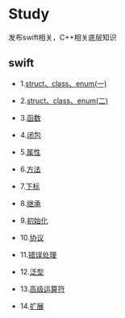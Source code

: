 # Study
发布swift相关，C++相关底层知识
## swift
- 1.[struct、class、enum(一)](https://github.com/lyp1992/Study/blob/master/Swift/Struct%20%E3%80%81Class%E3%80%81enum%20.md)  

- 2.[struct、class、enum(二)](https://github.com/lyp1992/Study/blob/master/Swift/struct%E3%80%81class%E3%80%81enum(%E4%BA%8C).md)  

- 3.[函数](https://github.com/lyp1992/Study/blob/master/Swift/%E5%87%BD%E6%95%B0.md)  

- 4.[闭包](https://github.com/lyp1992/Study/blob/master/Swift/%E9%97%AD%E5%8C%85%20.md)  

- 5.[属性](https://github.com/lyp1992/Study/blob/master/Swift/%E5%B1%9E%E6%80%A7.md)  

- 6.[方法](https://github.com/lyp1992/Study/blob/master/Swift/%E6%96%B9%E6%B3%95.md)  

- 7.[下标](https://github.com/lyp1992/Study/blob/master/Swift/%E4%B8%8B%E6%A0%87.md)  

- 8.[继承](https://github.com/lyp1992/Study/blob/master/Swift/%E7%BB%A7%E6%89%BF.md)  

- 9.[初始化](https://github.com/lyp1992/Study/blob/master/Swift/%E5%88%9D%E5%A7%8B%E5%8C%96.md)  

- 10.[协议](https://github.com/lyp1992/Study/blob/master/Swift/%E5%8D%8F%E8%AE%AE.md)  

- 11.[错误处理](https://github.com/lyp1992/Study/blob/master/Swift/%E9%94%99%E8%AF%AF%E5%A4%84%E7%90%86.md)  

- 12.[泛型](https://github.com/lyp1992/Study/blob/master/Swift/%E6%B3%9B%E5%9E%8B%20%20.md)

- 13.[高级运算符](https://github.com/lyp1992/Study/blob/master/Swift/%E9%AB%98%E7%BA%A7%E8%BF%90%E7%AE%97%E7%AC%A6%20%20.md)

- 14.[扩展](https://github.com/lyp1992/Study/blob/master/Swift/%E6%89%A9%E5%B1%95%20%20.md)
